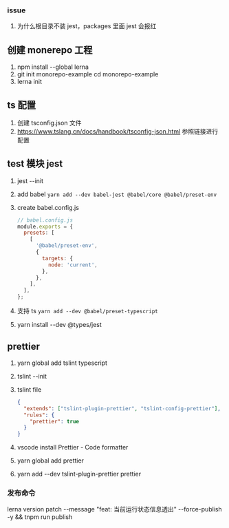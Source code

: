 ### issue

1. 为什么根目录不装 jest，packages 里面 jest 会报红

## 创建 monerepo 工程

1.  npm install --global lerna
2.  git init monorepo-example cd monorepo-example
3.  lerna init

## ts 配置

1. 创建 tsconfig.json 文件
2. https://www.tslang.cn/docs/handbook/tsconfig-json.html 参照链接进行配置

## test 模块 jest

1. jest --init
2. add babel
   `yarn add --dev babel-jest @babel/core @babel/preset-env`
3. create babel.config.js


    ```js
    // babel.config.js
    module.exports = {
      presets: [
        [
          '@babel/preset-env',
          {
            targets: {
              node: 'current',
            },
          },
        ],
      ],
    };
    ```

4. 支持 ts `yarn add --dev @babel/preset-typescript`
5. yarn install --dev @types/jest

## prettier

1. yarn global add tslint typescript
2. tslint --init
3. tslint file


    ```json
    {
      "extends": ["tslint-plugin-prettier", "tslint-config-prettier"],
      "rules": {
        "prettier": true
      }
    }
    ```

4. vscode install Prettier - Code formatter
5. yarn global add prettier
6. yarn add --dev tslint-plugin-prettier prettier

### 发布命令

lerna version patch --message "feat: 当前运行状态信息透出" --force-publish  -y && tnpm run publish



